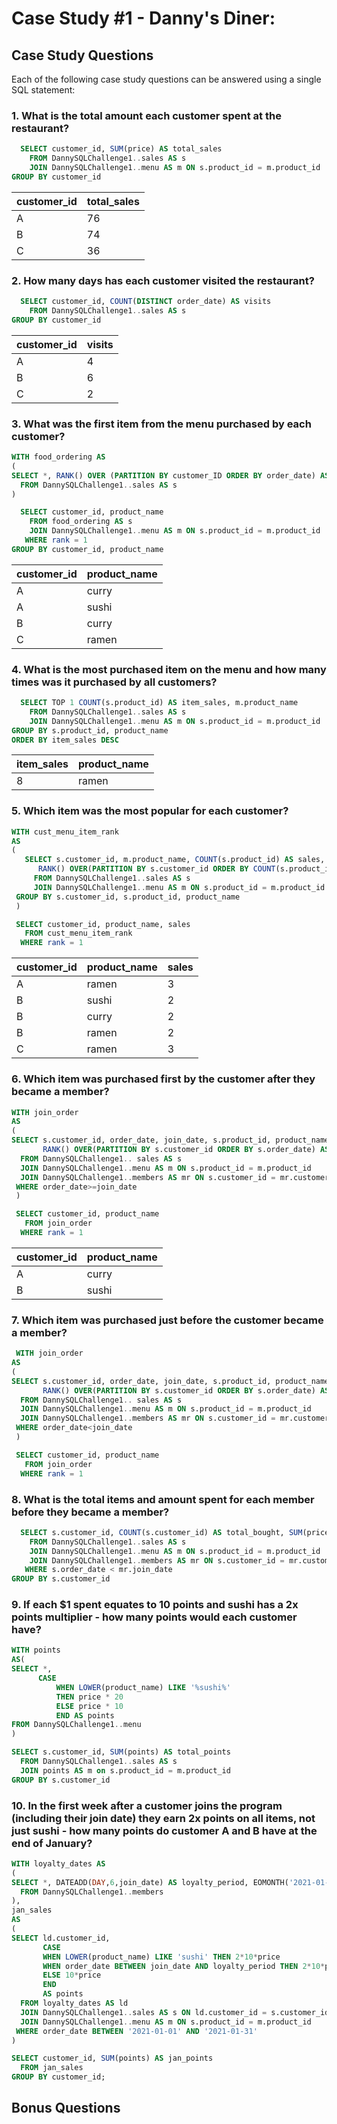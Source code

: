 # Case Study #1 - Danny's Diner:

## Case Study Questions

Each of the following case study questions can be answered using a single SQL statement:

### 1.  What is the total amount each customer spent at the restaurant?

````sql
  SELECT customer_id, SUM(price) AS total_sales
    FROM DannySQLChallenge1..sales AS s
    JOIN DannySQLChallenge1..menu AS m ON s.product_id = m.product_id
GROUP BY customer_id
````
| customer_id | total_sales |
| ----------- | ----------- |
| A           | 76          |
| B           | 74          |
| C           | 36          |


### 2.  How many days has each customer visited the restaurant?

````sql
  SELECT customer_id, COUNT(DISTINCT order_date) AS visits
    FROM DannySQLChallenge1..sales AS s
GROUP BY customer_id
````

| customer_id | visits |
| ----------- | ----------- |
| A           | 4          |
| B           | 6          |
| C           | 2          |



### 3.  What was the first item from the menu purchased by each customer?

````sql
WITH food_ordering AS
(
SELECT *, RANK() OVER (PARTITION BY customer_ID ORDER BY order_date) AS rank
  FROM DannySQLChallenge1..sales AS s
)

  SELECT customer_id, product_name
    FROM food_ordering AS s
    JOIN DannySQLChallenge1..menu AS m ON s.product_id = m.product_id
   WHERE rank = 1
GROUP BY customer_id, product_name
````
| customer_id | product_name | 
| ----------- | ----------- |
| A           | curry        | 
| A           | sushi        | 
| B           | curry        | 
| C           | ramen        |

### 4.  What is the most purchased item on the menu and how many times was it purchased by all customers?

````sql
  SELECT TOP 1 COUNT(s.product_id) AS item_sales, m.product_name
    FROM DannySQLChallenge1..sales AS s
    JOIN DannySQLChallenge1..menu AS m ON s.product_id = m.product_id
GROUP BY s.product_id, product_name
ORDER BY item_sales DESC

````

| item_sales | product_name | 
| ----------- | ----------- |
| 8       | ramen |

### 5.  Which item was the most popular for each customer?

````sql
WITH cust_menu_item_rank
AS
(
   SELECT s.customer_id, m.product_name, COUNT(s.product_id) AS sales, 
   	  RANK() OVER(PARTITION BY s.customer_id ORDER BY COUNT(s.product_id) DESC) AS rank
     FROM DannySQLChallenge1..sales AS s
     JOIN DannySQLChallenge1..menu AS m ON s.product_id = m.product_id
 GROUP BY s.customer_id, s.product_id, product_name
 )

 SELECT customer_id, product_name, sales
   FROM cust_menu_item_rank
  WHERE rank = 1
````
| customer_id | product_name | sales |
| ----------- | ---------- |------------  |
| A           | ramen        |  3   |
| B           | sushi        |  2   |
| B           | curry        |  2   |
| B           | ramen        |  2   |
| C           | ramen        |  3   |


### 6.  Which item was purchased first by the customer after they became a member?

````sql
WITH join_order
AS
(
SELECT s.customer_id, order_date, join_date, s.product_id, product_name, 
       RANK() OVER(PARTITION BY s.customer_id ORDER BY s.order_date) AS rank
  FROM DannySQLChallenge1.. sales AS s
  JOIN DannySQLChallenge1..menu AS m ON s.product_id = m.product_id
  JOIN DannySQLChallenge1..members AS mr ON s.customer_id = mr.customer_id
 WHERE order_date>=join_date
 )

 SELECT customer_id, product_name
   FROM join_order
  WHERE rank = 1
````

| customer_id | product_name |
| ----------- | ----------  |
| A           |  curry       |
| B           |  sushi       |

### 7.  Which item was purchased just before the customer became a member?

````sql
 WITH join_order
AS
(
SELECT s.customer_id, order_date, join_date, s.product_id, product_name, 
       RANK() OVER(PARTITION BY s.customer_id ORDER BY s.order_date) AS rank
  FROM DannySQLChallenge1.. sales AS s
  JOIN DannySQLChallenge1..menu AS m ON s.product_id = m.product_id
  JOIN DannySQLChallenge1..members AS mr ON s.customer_id = mr.customer_id
 WHERE order_date<join_date
 )

 SELECT customer_id, product_name
   FROM join_order
  WHERE rank = 1
````

### 8.  What is the total items and amount spent for each member before they became a member?

````sql
  SELECT s.customer_id, COUNT(s.customer_id) AS total_bought, SUM(price) AS total_sales
    FROM DannySQLChallenge1..sales AS s
    JOIN DannySQLChallenge1..menu AS m ON s.product_id = m.product_id
    JOIN DannySQLChallenge1..members AS mr ON s.customer_id = mr.customer_id
   WHERE s.order_date < mr.join_date
GROUP BY s.customer_id


````

### 9.  If each $1 spent equates to 10 points and sushi has a 2x points multiplier - how many points would each customer have?

````sql
WITH points
AS(
SELECT *,
	  CASE 
	      WHEN LOWER(product_name) LIKE '%sushi%'
	      THEN price * 20
	      ELSE price * 10
	      END AS points
FROM DannySQLChallenge1..menu
)

SELECT s.customer_id, SUM(points) AS total_points
  FROM DannySQLChallenge1..sales AS s
  JOIN points AS m on s.product_id = m.product_id
GROUP BY s.customer_id
````

### 10. In the first week after a customer joins the program (including their join date) they earn 2x points on all items, not just sushi - how many points do customer A and B have at the end of January?

````sql
WITH loyalty_dates AS
(
SELECT *, DATEADD(DAY,6,join_date) AS loyalty_period, EOMONTH('2021-01-31') AS end_date
  FROM DannySQLChallenge1..members
),
jan_sales
AS
(
SELECT ld.customer_id,
       CASE
	   WHEN LOWER(product_name) LIKE 'sushi' THEN 2*10*price
	   WHEN order_date BETWEEN join_date AND loyalty_period THEN 2*10*price
	   ELSE 10*price
	   END
	   AS points
  FROM loyalty_dates AS ld
  JOIN DannySQLChallenge1..sales AS s ON ld.customer_id = s.customer_id
  JOIN DannySQLChallenge1..menu AS m ON s.product_id = m.product_id
 WHERE order_date BETWEEN '2021-01-01' AND '2021-01-31'
)

SELECT customer_id, SUM(points) AS jan_points
  FROM jan_sales
GROUP BY customer_id;
````


## Bonus Questions

